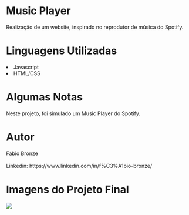 # Music Player
<p/>Realização de um website, inspirado no reprodutor de música do Spotify.<p/>

<h1/>Linguagens Utilizadas</h1>
<li/>Javascript</li>
<li/>HTML/CSS</li>

<h1/>Algumas Notas</h1>
Neste projeto, foi simulado um Music Player do Spotify.

<h1/>Autor</h1>
Fábio Bronze
<br/><br/>
Linkedin: https://www.linkedin.com/in/f%C3%A1bio-bronze/

<h1/>Imagens do Projeto Final</h1>
<img src="https://user-images.githubusercontent.com/116193280/216734702-beeba67f-4dd9-4acb-8974-522eff1966b4.PNG" />
<br/><br/>
